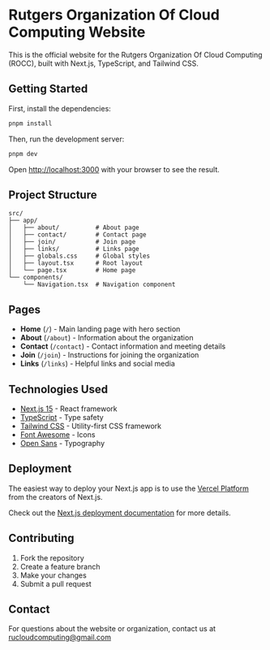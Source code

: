 # Rutgers Organization Of Cloud Computing Website

This is the official website for the Rutgers Organization Of Cloud Computing (ROCC), built with Next.js, TypeScript, and Tailwind CSS.

## Getting Started

First, install the dependencies:

```bash
pnpm install
```

Then, run the development server:

```bash
pnpm dev
```

Open [http://localhost:3000](http://localhost:3000) with your browser to see the result.

## Project Structure

```
src/
├── app/
│   ├── about/          # About page
│   ├── contact/        # Contact page
│   ├── join/           # Join page
│   ├── links/          # Links page
│   ├── globals.css     # Global styles
│   ├── layout.tsx      # Root layout
│   └── page.tsx        # Home page
└── components/
    └── Navigation.tsx  # Navigation component
```

## Pages

- **Home** (`/`) - Main landing page with hero section
- **About** (`/about`) - Information about the organization
- **Contact** (`/contact`) - Contact information and meeting details
- **Join** (`/join`) - Instructions for joining the organization
- **Links** (`/links`) - Helpful links and social media

## Technologies Used

- [Next.js 15](https://nextjs.org/) - React framework
- [TypeScript](https://www.typescriptlang.org/) - Type safety
- [Tailwind CSS](https://tailwindcss.com/) - Utility-first CSS framework
- [Font Awesome](https://fontawesome.com/) - Icons
- [Open Sans](https://fonts.google.com/specimen/Open+Sans) - Typography

## Deployment

The easiest way to deploy your Next.js app is to use the [Vercel Platform](https://vercel.com/new?utm_medium=default-template&filter=next.js&utm_source=create-next-app&utm_campaign=create-next-app-readme) from the creators of Next.js.

Check out the [Next.js deployment documentation](https://nextjs.org/docs/deployment) for more details.

## Contributing

1. Fork the repository
2. Create a feature branch
3. Make your changes
4. Submit a pull request

## Contact

For questions about the website or organization, contact us at rucloudcomputing@gmail.com
